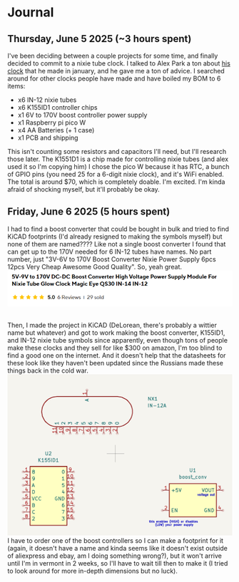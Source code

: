 # Journal
## Thursday, June 5 2025 (~3 hours spent)
I've been deciding between a couple projects for some time, and finally decided to commit to a nixie tube clock. I talked to Alex Park a ton about [his clock](https://parkalex.dev/posts/nixieclock) 
that he made in january, and he gave me a ton of advice. I searched around for other clocks people have made and have boiled my BOM to 6 items:             
- x6 IN-12 nixie tubes
- x6 K155ID1 controller chips
- x1 6V to 170V boost controller power supply
- x1 Raspberry pi pico W
- x4 AA Batteries (+ 1 case)
- x1 PCB and shipping

This isn't counting some resistors and capacitors I'll need, but I'll research those later. The K1551D1 is a chip made for controlling nixie tubes (and alex used it so I'm
copying him) I chose the pico W because it has RTC, a bunch of GPIO pins (you need 25 for a 6-digit nixie clock), and it's WiFi enabled. The total is around $70, which is
completely doable. I'm excited. I'm kinda afraid of shocking myself, but it'll probably be okay.

## Friday, June 6 2025 (5 hours spent)
I had to find a boost converter that could be bought in bulk and tried to find
KiCAD footprints (I'd already resigned to making the symbols myself) but none of them are named???? Like not a single boost converter I found that can get up to the 170V needed
for 6 IN-12 tubes have names. No part number, just "3V-6V to 170V Boost Converter Nixie Power Supply 6pcs 12pcs Very Cheap Awesome Good Quality". So, yeah great.
<img src="imgs/convdesc.png">

<br>
Then, I made the project in KiCAD (DeLorean, there's probably a wittier name but whatever) and got to work making the boost converter, K155ID1, and IN-12 nixie tube symbols since
apparently, even though tons of people make these clocks and they sell for like $300 on amazon, I'm too blind to find a good one on the internet. And it doesn't help that the
datasheets for these look like they haven't been updated since the Russians made these things back in the cold war.           

<img src="imgs/customSymbols.png">
<br>
I have to order one of the boost controllers so I can make a footprint for it (again, it doesn't have a name and kinda seems like it doesn't exist outside of aliexpress and
ebay, am I doing something wrong?), but it won't arrive until I'm in vermont in 2 weeks, so I'll have to wait till then to make it (I tried to look around for more in-depth
dimensions but no luck). 
